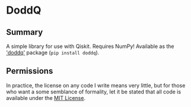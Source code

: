 DoddQ
=====


Summary
-------

A simple library for use with Qiskit. Requires NumPy! Available as the ['doddq'](https://pypi.org/project/doddq/) package (`pip install doddq`).


Permissions
-----------

In practice, the license on any code I write means very little, but for those who want a some semblance of formality, let it be stated that all code is available under the [MIT License](https://github.com/tomdodd4598/doddq/blob/main/LICENSE.md).
